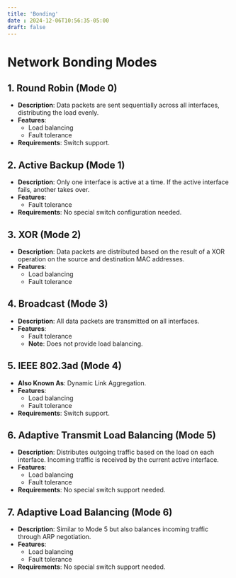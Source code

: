 ```yaml
---
title: 'Bonding'
date : 2024-12-06T10:56:35-05:00
draft: false
---
```

# Network Bonding Modes

## 1. Round Robin (Mode 0)
* **Description**: Data packets are sent sequentially across all interfaces, distributing the load evenly.
* **Features**: 
  * Load balancing
  * Fault tolerance
* **Requirements**: Switch support.


## 2. Active Backup (Mode 1)
* **Description**: Only one interface is active at a time. If the active interface fails, another takes over.
* **Features**: 
  * Fault tolerance
* **Requirements**: No special switch configuration needed.


## 3. XOR (Mode 2)
* **Description**: Data packets are distributed based on the result of a XOR operation on the source and destination MAC addresses.
* **Features**: 
  * Load balancing
  * Fault tolerance


## 4. Broadcast (Mode 3)
* **Description**: All data packets are transmitted on all interfaces.
* **Features**: 
  * Fault tolerance
  * **Note**: Does not provide load balancing.


## 5. IEEE 802.3ad (Mode 4)
* **Also Known As**: Dynamic Link Aggregation.
* **Features**: 
  * Load balancing
  * Fault tolerance
* **Requirements**: Switch support.


## 6. Adaptive Transmit Load Balancing (Mode 5)
* **Description**: Distributes outgoing traffic based on the load on each interface. Incoming traffic is received by the current active interface.
* **Features**: 
  * Load balancing
  * Fault tolerance
* **Requirements**: No special switch support needed.


## 7. Adaptive Load Balancing (Mode 6)
* **Description**: Similar to Mode 5 but also balances incoming traffic through ARP negotiation.
* **Features**: 
  * Load balancing
  * Fault tolerance
* **Requirements**: No special switch support needed.

